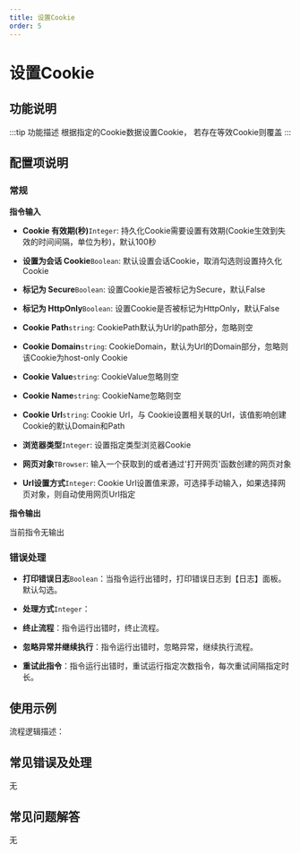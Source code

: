 ```yaml
---
title: 设置Cookie
order: 5
---
```


# 设置Cookie

## 功能说明

:::tip 功能描述
根据指定的Cookie数据设置Cookie， 若存在等效Cookie则覆盖
:::

## 配置项说明

### 常规

**指令输入**

- **Cookie 有效期(秒)**`Integer`: 持久化Cookie需要设置有效期(Cookie生效到失效的时间间隔，单位为秒)，默认100秒

- **设置为会话 Cookie**`Boolean`: 默认设置会话Cookie，取消勾选则设置持久化Cookie

- **标记为 Secure**`Boolean`: 设置Cookie是否被标记为Secure，默认False

- **标记为 HttpOnly**`Boolean`: 设置Cookie是否被标记为HttpOnly，默认False

- **Cookie Path**`string`: CookiePath默认为Url的path部分，忽略则空

- **Cookie Domain**`string`: CookieDomain，默认为Url的Domain部分，忽略则该Cookie为host-only Cookie

- **Cookie Value**`string`: CookieValue忽略则空

- **Cookie Name**`string`: CookieName忽略则空

- **Cookie Url**`string`: Cookie Url，与 Cookie设置相关联的Url，该值影响创建Cookie的默认Domain和Path

- **浏览器类型**`Integer`: 设置指定类型浏览器Cookie

- **网页对象**`TBrowser`: 输入一个获取到的或者通过'打开网页'函数创建的网页对象

- **Url设置方式**`Integer`: Cookie Url设置值来源，可选择手动输入，如果选择网页对象，则自动使用网页Url指定


**指令输出**

当前指令无输出

### 错误处理

- **打印错误日志**`Boolean`：当指令运行出错时，打印错误日志到【日志】面板。默认勾选。

- **处理方式**`Integer`：

 - **终止流程**：指令运行出错时，终止流程。

 - **忽略异常并继续执行**：指令运行出错时，忽略异常，继续执行流程。

 - **重试此指令**：指令运行出错时，重试运行指定次数指令，每次重试间隔指定时长。

## 使用示例

流程逻辑描述：

## 常见错误及处理

无

## 常见问题解答

无

